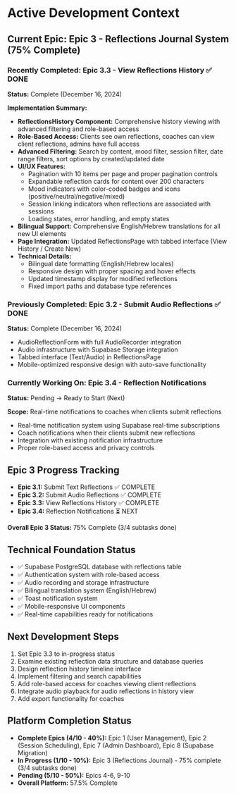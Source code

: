 # Active Development Context

## Current Epic: Epic 3 - Reflections Journal System (75% Complete)

### Recently Completed: Epic 3.3 - View Reflections History ✅ DONE
**Status:** Complete (December 16, 2024)

**Implementation Summary:**
- **ReflectionsHistory Component:** Comprehensive history viewing with advanced filtering and role-based access
- **Role-Based Access:** Clients see own reflections, coaches can view client reflections, admins have full access
- **Advanced Filtering:** Search by content, mood filter, session filter, date range filters, sort options by created/updated date
- **UI/UX Features:**
  - Pagination with 10 items per page and proper pagination controls
  - Expandable reflection cards for content over 200 characters
  - Mood indicators with color-coded badges and icons (positive/neutral/negative/mixed)
  - Session linking indicators when reflections are associated with sessions
  - Loading states, error handling, and empty states
- **Bilingual Support:** Comprehensive English/Hebrew translations for all new UI elements
- **Page Integration:** Updated ReflectionsPage with tabbed interface (View History / Create New)
- **Technical Details:**
  - Bilingual date formatting (English/Hebrew locales)
  - Responsive design with proper spacing and hover effects
  - Updated timestamp display for modified reflections
  - Fixed import paths and database type references

### Previously Completed: Epic 3.2 - Submit Audio Reflections ✅ DONE
**Status:** Complete (December 16, 2024)
- AudioReflectionForm with full AudioRecorder integration
- Audio infrastructure with Supabase Storage integration
- Tabbed interface (Text/Audio) in ReflectionsPage
- Mobile-optimized responsive design with auto-save functionality

### Currently Working On: Epic 3.4 - Reflection Notifications
**Status:** Pending → Ready to Start (Next)

**Scope:** Real-time notifications to coaches when clients submit reflections
- Real-time notification system using Supabase real-time subscriptions
- Coach notifications when their clients submit new reflections
- Integration with existing notification infrastructure
- Proper role-based access and privacy controls

## Epic 3 Progress Tracking
- **Epic 3.1:** Submit Text Reflections ✅ COMPLETE
- **Epic 3.2:** Submit Audio Reflections ✅ COMPLETE  
- **Epic 3.3:** View Reflections History ✅ COMPLETE
- **Epic 3.4:** Reflection Notifications ⏳ NEXT

**Overall Epic 3 Status:** 75% Complete (3/4 subtasks done)

## Technical Foundation Status
- ✅ Supabase PostgreSQL database with reflections table
- ✅ Authentication system with role-based access
- ✅ Audio recording and storage infrastructure
- ✅ Bilingual translation system (English/Hebrew)
- ✅ Toast notification system
- ✅ Mobile-responsive UI components
- ✅ Real-time capabilities ready for notifications

## Next Development Steps
1. Set Epic 3.3 to in-progress status
2. Examine existing reflection data structure and database queries
3. Design reflection history timeline interface
4. Implement filtering and search capabilities
5. Add role-based access for coaches viewing client reflections
6. Integrate audio playback for audio reflections in history view
7. Add export functionality for coaches

## Platform Completion Status
- **Complete Epics (4/10 - 40%):** Epic 1 (User Management), Epic 2 (Session Scheduling), Epic 7 (Admin Dashboard), Epic 8 (Supabase Migration)
- **In Progress (1/10 - 10%):** Epic 3 (Reflections Journal) - 75% complete (3/4 subtasks done)
- **Pending (5/10 - 50%):** Epics 4-6, 9-10
- **Overall Platform:** 57.5% Complete